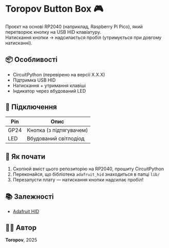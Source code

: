 # Toropov Button Box 🎮

Проєкт на основі RP2040 (наприклад, Raspberry Pi Pico), який перетворює кнопку на USB HID клавіатуру.  
Натискання кнопки → надсилається пробіл (утримується при довгому натисканні).  

## 📦 Особливості

- CircuitPython (перевірено на версії X.X.X)
- Підтримка USB HID
- Натискання + утримання клавіші
- Індикатор через вбудований LED

## 🔧 Підключення

| Pin      | Опис        |
|----------|-------------|
| GP24     | Кнопка (з підтягувачем) |
| LED      | Вбудований світлодіод  |

## 🚀 Як почати

1. Скопіюй вміст цього репозиторію на RP2040, прошиту CircuitPython
2. Переконайся, що бібліотека `adafruit_hid` знаходиться в папці `lib/`
3. Перезапусти плату — натискання кнопки надсилає пробіл!

## 📚 Залежності

- [Adafruit HID](https://github.com/adafruit/Adafruit_CircuitPython_HID)

## 🧑‍💻 Автор

**Toropov**, 2025  
